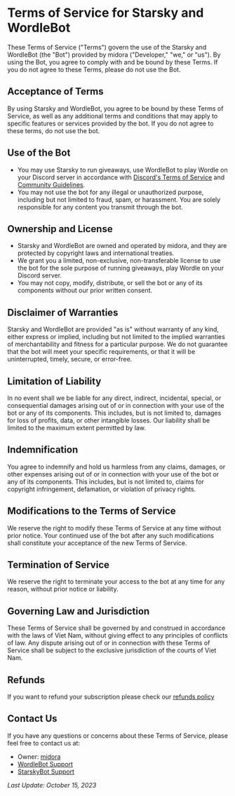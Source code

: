 # Terms of Service for Starsky and WordleBot
These Terms of Service ("Terms") govern the use of the Starsky and WordleBot (the "Bot") provided by midora ("Developer," "we," or "us"). By using the Bot, you agree to comply with and be bound by these Terms. If you do not agree to these Terms, please do not use the Bot.

## Acceptance of Terms
By using Starsky and WordleBot, you agree to be bound by these Terms of Service, as well as any additional terms and conditions that may apply to specific features or services provided by the bot. If you do not agree to these terms, do not use the bot.

## Use of the Bot
- You may use Starsky to run giveaways, use WordleBot to play Wordle on your Discord server in accordance with [Discord's Terms of Service](https://discord.com/terms) and [Community Guidelines](https://discord.com/guidelines).
- You may not use the bot for any illegal or unauthorized purpose, including but not limited to fraud, spam, or harassment. You are solely responsible for any content you transmit through the bot.

## Ownership and License
- Starsky and WordleBot are owned and operated by midora, and they are protected by copyright laws and international treaties.
- We grant you a limited, non-exclusive, non-transferable license to use the bot for the sole purpose of running giveaways, play Wordle on your Discord server.
- You may not copy, modify, distribute, or sell the bot or any of its components without our prior written consent.

## Disclaimer of Warranties
Starsky and WordleBot are provided "as is" without warranty of any kind, either express or implied, including but not limited to the implied warranties of merchantability and fitness for a particular purpose. We do not guarantee that the bot will meet your specific requirements, or that it will be uninterrupted, timely, secure, or error-free.

## Limitation of Liability
In no event shall we be liable for any direct, indirect, incidental, special, or consequential damages arising out of or in connection with your use of the bot or any of its components. This includes, but is not limited to, damages for loss of profits, data, or other intangible losses. Our liability shall be limited to the maximum extent permitted by law.

## Indemnification
You agree to indemnify and hold us harmless from any claims, damages, or other expenses arising out of or in connection with your use of the bot or any of its components. This includes, but is not limited to, claims for copyright infringement, defamation, or violation of privacy rights.

## Modifications to the Terms of Service
We reserve the right to modify these Terms of Service at any time without prior notice. Your continued use of the bot after any such modifications shall constitute your acceptance of the new Terms of Service.

## Termination of Service
We reserve the right to terminate your access to the bot at any time for any reason, without prior notice or liability.

## Governing Law and Jurisdiction
These Terms of Service shall be governed by and construed in accordance with the laws of Viet Nam, without giving effect to any principles of conflicts of law. Any dispute arising out of or in connection with these Terms of Service shall be subject to the exclusive jurisdiction of the courts of Viet Nam.

## Refunds
If you want to refund your subscription please check our [refunds policy](https://www.midoradev.github.io/refunds)

## Contact Us
If you have any questions or concerns about these Terms of Service, please feel free to contact us at:

- Owner: [midora](https://discord.com/users/897838071922446466)
- [WordleBot Support](https://discord.gg/tUReFWEpjQ)
- [StarskyBot Support](https://discord.gg/y97MvVyrwC)

*Last Update: October 15, 2023*
